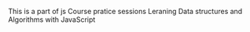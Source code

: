 This is a part of js Course pratice sessions
Leraning Data structures and Algorithms with JavaScript
